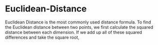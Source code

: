 # Euclidean-Distance
Euclidean Distance is the most commonly used distance formula. To find the Euclidean distance between two points, we first calculate the squared distance between each dimension. If we add up all of these squared differences and take the square root, 
